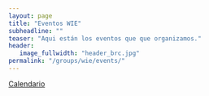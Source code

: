 ```yaml
---
layout: page
title: "Eventos WIE"
subheadline: ""
teaser: "Aqui están los eventos que que organizamos."
header:
   image_fullwidth: "header_brc.jpg"
permalink: "/groups/wie/events/"
---
```

<a href="{{site.baseurl}}/calendar" class="button">Calendario</a>




